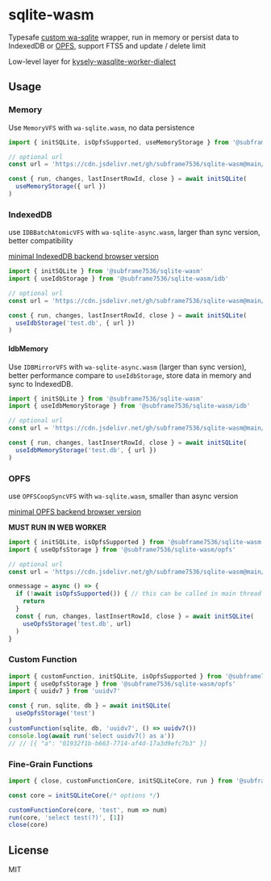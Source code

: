 # sqlite-wasm

Typesafe [custom wa-sqlite](https://github.com/subframe7536/sqwab/releases/tag/v1729389754) wrapper, run in memory or persist data to IndexedDB or [OPFS](https://developer.mozilla.org/en-US/docs/Web/API/File_System_API/Origin_private_file_system), support FTS5 and update / delete limit

Low-level layer for [kysely-wasqlite-worker-dialect](https://github.com/subframe7536/kysely-sqlite-tools/tree/master/packages/dialect-wasqlite-worker)

## Usage

### Memory

Use `MemoryVFS` with `wa-sqlite.wasm`, no data persistence

```ts
import { initSQLite, isOpfsSupported, useMemoryStorage } from '@subframe7536/sqlite-wasm'

// optional url
const url = 'https://cdn.jsdelivr.net/gh/subframe7536/sqlite-wasm@main/wa-sqlite-fts5/wa-sqlite.wasm'

const { run, changes, lastInsertRowId, close } = await initSQLite(
  useMemoryStorage({ url })
)
```

### IndexedDB

use `IDBBatchAtomicVFS` with `wa-sqlite-async.wasm`, larger than sync version, better compatibility

[minimal IndexedDB backend browser version](https://caniuse.com/mdn-api_lockmanager)

```ts
import { initSQLite } from '@subframe7536/sqlite-wasm'
import { useIdbStorage } from '@subframe7536/sqlite-wasm/idb'

// optional url
const url = 'https://cdn.jsdelivr.net/gh/subframe7536/sqlite-wasm@main/wa-sqlite-fts5/wa-sqlite-async.wasm'

const { run, changes, lastInsertRowId, close } = await initSQLite(
  useIdbStorage('test.db', { url })
)
```

#### IdbMemory

Use `IDBMirrorVFS` with `wa-sqlite-async.wasm` (larger than sync version), better performance compare to `useIdbStorage`, store data in memory and sync to IndexedDB.

```ts
import { initSQLite } from '@subframe7536/sqlite-wasm'
import { useIdbMemoryStorage } from '@subframe7536/sqlite-wasm/idb'

// optional url
const url = 'https://cdn.jsdelivr.net/gh/subframe7536/sqlite-wasm@main/wa-sqlite-fts5/wa-sqlite-async.wasm'

const { run, changes, lastInsertRowId, close } = await initSQLite(
  useIdbMemoryStorage('test.db', { url })
)
```

### OPFS

use `OPFSCoopSyncVFS` with `wa-sqlite.wasm`, smaller than async version

[minimal OPFS backend browser version](https://caniuse.com/mdn-api_filesystemsyncaccesshandle)

**MUST RUN IN WEB WORKER**

```ts
import { initSQLite, isOpfsSupported } from '@subframe7536/sqlite-wasm'
import { useOpfsStorage } from '@subframe7536/sqlite-wasm/opfs'

// optional url
const url = 'https://cdn.jsdelivr.net/gh/subframe7536/sqlite-wasm@main/wa-sqlite-fts5/wa-sqlite.wasm'

onmessage = async () => {
  if (!await isOpfsSupported()) { // this can be called in main thread
    return
  }
  const { run, changes, lastInsertRowId, close } = await initSQLite(
    useOpfsStorage('test.db', url)
  )
}
```

### Custom Function

```ts
import { customFunction, initSQLite, isOpfsSupported } from '@subframe7536/sqlite-wasm'
import { useOpfsStorage } from '@subframe7536/sqlite-wasm/opfs'
import { uuidv7 } from 'uuidv7'

const { run, sqlite, db } = await initSQLite(
  useOpfsStorage('test')
)
customFunction(sqlite, db, 'uuidv7', () => uuidv7())
console.log(await run('select uuidv7() as a'))
// // [{ "a": "01932f1b-b663-7714-af4d-17a3d9efc7b3" }]
```

### Fine-Grain Functions

```ts
import { close, customFunctionCore, initSQLiteCore, run } from '@subframe7536/sqlite-wasm'

const core = initSQLiteCore(/* options */)

customFunctionCore(core, 'test', num => num)
run(core, 'select test(?)', [1])
close(core)
```

## License

MIT
